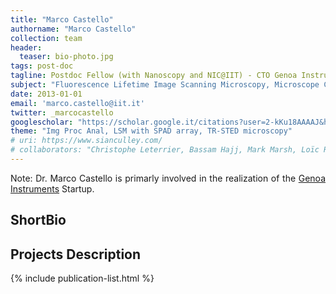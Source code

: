 ```yaml
---
title: "Marco Castello"
authorname: "Marco Castello"
collection: team
header:
  teaser: bio-photo.jpg
tags: post-doc
tagline: Postdoc Fellow (with Nanoscopy and NIC@IIT) - CTO Genoa Instruments
subject: "Fluorescence Lifetime Image Scanning Microscopy, Microscope Control System, and Image Reconstruction"
date: 2013-01-01
email: 'marco.castello@iit.it'
twitter: _marcocastello
googlescholar: "https://scholar.google.it/citations?user=2-kKu18AAAAJ&hl=it#"
theme: "Img Proc Anal, LSM with SPAD array, TR-STED microscopy"
# uri: https://www.sianculley.com/
# collaborators: "Christophe Leterrier, Bassam Hajj, Mark Marsh, Loïc Royer, Joe Grove"
---
```


<p align= "justify">
Note: Dr. Marco Castello is primarly involved in the realization of the <a href="https://www.genoainstruments.com">Genoa Instruments</a> Startup. 

<h2>ShortBio</h2>
<!--- Text --->

<h2>Projects Description</h2>
<!--- Text --->

<!---{% include author-research-themes.html %}--->
<!---{% include team-member-collaborators.html %}--->
{% include publication-list.html %}
